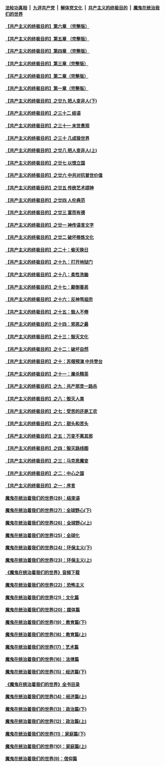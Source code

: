 ####  [法轮功真相](../../../../basic/blob/master/README.md?t=12071826) &nbsp;|&nbsp; [九评共产党](../../../../9ping.md/blob/master/README.md?t=12071826) &nbsp;|&nbsp; [解体党文化](../../../../jtdwh.md/blob/master/README.md?t=12071826)  &nbsp;|&nbsp; [共产主义的终极目的](../../../../gczydzjmd.md/blob/master/README.md?t=12071826) &nbsp;|&nbsp; [魔鬼在统治我们的世界](../../../../mgztzwmdsj.md/blob/master/README.md?t=12071826) 

#### [【共产主义的终极目的】第六章 （完整版）](../pages/nsc422/n11428913.md?t=12071826) 

#### [【共产主义的终极目的】第五章 （完整版）](../pages/nsc422/n11428912.md?t=12071826) 

#### [【共产主义的终极目的】第四章 （完整版）](../pages/nsc422/n11428907.md?t=12071826) 

#### [【共产主义的终极目的】第三章（完整版）](../pages/nsc422/n11428848.md?t=12071826) 

#### [【共产主义的终极目的】第二章（完整版）](../pages/nsc422/n11428831.md?t=12071826) 

#### [【共产主义的终极目的】第一章（完整版）](../pages/nsc422/n11417651.md?t=12071826) 

#### [【共产主义的终极目的】之廿九 把人变非人(下)](../pages/nsc422/n11344140.md?t=12071826) 

#### [【共产主义的终极目的】之三十二 结语](../pages/nsc422/n11360535.md?t=12071826) 

#### [【共产主义的终极目的】之三十一 末世景观](../pages/nsc422/n11351129.md?t=12071826) 

#### [【共产主义的终极目的】之三十 几成狼世界](../pages/nsc422/n11348280.md?t=12071826) 

#### [【共产主义的终极目的】之廿八 把人变非人(上)](../pages/nsc422/n11340492.md?t=12071826) 

#### [【共产主义的终极目的】之廿七 以恨立国](../pages/nsc422/n11336944.md?t=12071826) 

#### [【共产主义的终极目的】之廿六 中共对抗普世价值](../pages/nsc422/n11324785.md?t=12071826) 

#### [【共产主义的终极目的】之廿五 传统艺术颂神](../pages/nsc422/n11296396.md?t=12071826) 

#### [【共产主义的终极目的】之廿四 人伦典范](../pages/nsc422/n11296397.md?t=12071826) 

#### [【共产主义的终极目的】之廿三 富而有德](../pages/nsc422/n11283598.md?t=12071826) 

#### [【共产主义的终极目的】之廿一 神传语言文字](../pages/nsc422/n11263265.md?t=12071826) 

#### [【共产主义的终极目的】之廿二 破坏修炼文化](../pages/nsc422/n11245728.md?t=12071826) 

#### [【共产主义的终极目的】之二十：偷天换日](../pages/nsc422/n11238846.md?t=12071826) 

#### [【共产主义的终极目的】之十九：打开地狱门](../pages/nsc422/n11206376.md?t=12071826) 

#### [【共产主义的终极目的】之十八：柔性洗脑](../pages/nsc422/n11199994.md?t=12071826) 

#### [【共产主义的终极目的】之十七：颠倒善恶](../pages/nsc422/n11179782.md?t=12071826) 

#### [【共产主义的终极目的】之十六：反神骂祖宗](../pages/nsc422/n11166798.md?t=12071826) 

#### [【共产主义的终极目的】之十五：毁人不倦](../pages/nsc422/n11166792.md?t=12071826) 

#### [【共产主义的终极目的】之十四：邪恶之最](../pages/nsc422/n11150249.md?t=12071826) 

#### [【共产主义的终极目的】之十三：毁灭文化](../pages/nsc422/n11135227.md?t=12071826) 

#### [【共产主义的终极目的】之十二：破坏自然](../pages/nsc422/n11135214.md?t=12071826) 

#### [【共产主义的终极目的】之十：苏俄预演 中共登台](../pages/nsc422/n11118424.md?t=12071826) 

#### [【共产主义的终极目的】之十一：屠杀精英](../pages/nsc422/n11118442.md?t=12071826) 

#### [【共产主义的终极目的】之九：共产邪灵一路杀](../pages/nsc422/n11114139.md?t=12071826) 

#### [【共产主义的终极目的】之八：毁灭人类](../pages/nsc422/n11108503.md?t=12071826) 

#### [【共产主义的终极目的】之七：受苦的还是工农](../pages/nsc422/n11101809.md?t=12071826) 

#### [【共产主义的终极目的】之六：甜头和苦头](../pages/nsc422/n11096971.md?t=12071826) 

#### [【共产主义的终极目的】之五：万变不离其邪](../pages/nsc422/n11091285.md?t=12071826) 

#### [【共产主义的终极目的】之四：毁灭路线图](../pages/nsc422/n11086284.md?t=12071826) 

#### [【共产主义的终极目的】之三：马克思魔变](../pages/nsc422/n11061941.md?t=12071826) 

#### [【共产主义的终极目的】之二：中心之国](../pages/nsc422/n11047728.md?t=12071826) 

#### [【共产主义的终极目的】之一：序言](../pages/nsc422/n11086077.md?t=12071826) 

#### [魔鬼在统治着我们的世界(28)：结束语](../pages/nsc422/n10936246.md?t=12071826) 

#### [魔鬼在统治着我们的世界(27)：全球野心(下)](../pages/nsc422/n10928319.md?t=12071826) 

#### [魔鬼在统治着我们的世界(26)：全球野心(上)](../pages/nsc422/n10900318.md?t=12071826) 

#### [魔鬼在统治着我们的世界(25)：全球化](../pages/nsc422/n10788205.md?t=12071826) 

#### [魔鬼在统治着我们的世界(24)：环保主义(下)](../pages/nsc422/n10695307.md?t=12071826) 

#### [魔鬼在统治着我们的世界(23)：环保主义(上)](../pages/nsc422/n10688613.md?t=12071826) 

#### [《魔鬼在统治着我们的世界》音频下载](../pages/nsc422/n10635553.md?t=12071826) 

#### [魔鬼在统治着我们的世界(22)：恐怖主义](../pages/nsc422/n10614727.md?t=12071826) 

#### [魔鬼在统治着我们的世界(21)：文化篇](../pages/nsc422/n10597706.md?t=12071826) 

#### [魔鬼在统治着我们的世界(20)：媒体篇](../pages/nsc422/n10586579.md?t=12071826) 

#### [魔鬼在统治着我们的世界(19)：教育篇(下)](../pages/nsc422/n10564808.md?t=12071826) 

#### [魔鬼在统治着我们的世界(18)：教育篇(上)](../pages/nsc422/n10526970.md?t=12071826) 

#### [魔鬼在统治着我们的世界(17)：艺术篇](../pages/nsc422/n10499093.md?t=12071826) 

#### [魔鬼在统治着我们的世界(16)：法律篇](../pages/nsc422/n10485969.md?t=12071826) 

#### [魔鬼在统治着我们的世界(15)：经济篇(下)](../pages/nsc422/n10469975.md?t=12071826) 

#### [《魔鬼在统治着我们的世界》全书目录](../pages/nsc422/n10464261.md?t=12071826) 

#### [魔鬼在统治着我们的世界(14)：经济篇(上)](../pages/nsc422/n10457370.md?t=12071826) 

#### [魔鬼在统治着我们的世界(13)：政治篇(下)](../pages/nsc422/n10448270.md?t=12071826) 

#### [魔鬼在统治着我们的世界(12)：政治篇(上)](../pages/nsc422/n10444576.md?t=12071826) 

#### [魔鬼在统治着我们的世界(11)：家庭篇(下)](../pages/nsc422/n10440961.md?t=12071826) 

#### [魔鬼在统治着我们的世界(10)：家庭篇(上)](../pages/nsc422/n10435448.md?t=12071826) 

#### [魔鬼在统治着我们的世界(9)：信仰篇](../pages/nsc422/n10432159.md?t=12071826) 


